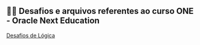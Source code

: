 ## 👨‍💻 Desafios e arquivos referentes ao curso ONE - Oracle Next Education

[Desafios de Lógica](./1.%20Logica%20de%20Programação/)
